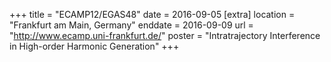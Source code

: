 +++
title = "ECAMP12/EGAS48"
date = 2016-09-05
[extra]
location = "Frankfurt am Main, Germany"
enddate = 2016-09-09
url = "http://www.ecamp.uni-frankfurt.de/"
poster = "Intratrajectory Interference in High-order Harmonic Generation"
+++
